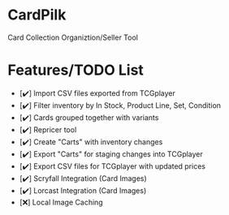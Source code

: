 # CardPilk
 Card Collection Organiztion/Seller Tool

# Features/TODO List

+ [✔️] Import CSV files exported from TCGplayer
+ [✔️] Filter inventory by In Stock, Product Line, Set, Condition
+ [✔️] Cards grouped together with variants
+ [✔️] Repricer tool
+ [✔️] Create "Carts" with inventory changes
+ [✔️] Export "Carts" for staging changes into TCGplayer
+ [✔️] Export CSV files for TCGplayer with updated prices
+ [✔️] Scryfall Integration (Card Images)
+ [✔️] Lorcast Integration (Card Images)
+ [❌] Local Image Caching